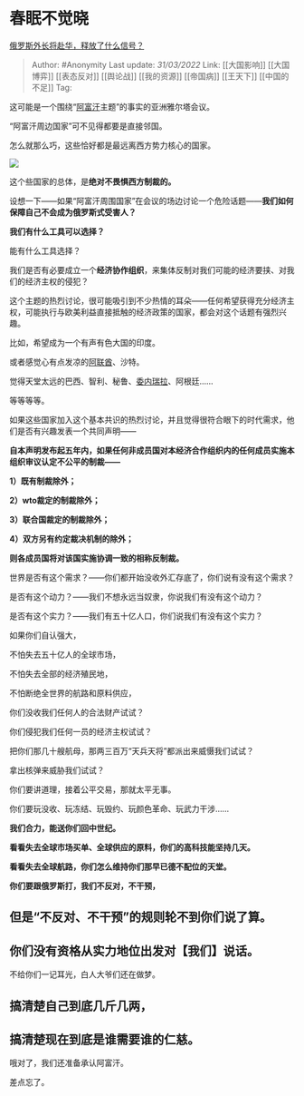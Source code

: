 # 春眠不觉晓
[俄罗斯外长将赴华，释放了什么信号？](https://www.zhihu.com/question/524429484/answer/2410527671)

> Author: #Anonymity
> Last update: *31/03/2022*
> Link: [[大国影响]] [[大国博弈]] [[表态反对]] [[舆论战]] [[我的资源]] [[帝国病]] [[王天下]] [[中国的不足]]
> Tag:

这可能是一个围绕“[阿富汗](https://www.zhihu.com/search?q=%E9%98%BF%E5%AF%8C%E6%B1%97&search_source=Entity&hybrid_search_source=Entity&hybrid_search_extra=%7B%22sourceType%22%3A%22answer%22%2C%22sourceId%22%3A2410527671%7D)主题”的事实的亚洲雅尔塔会议。

“阿富汗周边国家”可不见得都要是直接邻国。

怎么就那么巧，这些恰好都是最远离西方势力核心的国家。

![](https://pic2.zhimg.com/50/v2-0952db5d2dc6ba3224f9a8e727230129_720w.jpg?source=1940ef5c)

这个些国家的总体，是**绝对不畏惧西方制裁的。**

设想一下——如果“阿富汗周围国家”在会议的场边讨论一个危险话题——**我们如何保障自己不会成为俄罗斯式受害人？**

**我们有什么工具可以选择？**

能有什么工具选择？

我们是否有必要成立一个**经济协作组织**，来集体反制对我们可能的经济要挟、对我们的经济主权的侵犯？

这个主题的热烈讨论，很可能吸引到不少热情的耳朵——任何希望获得充分经济主权，可能执行与欧美利益直接抵触的经济政策的国家，都会对这个话题有强烈兴趣。

比如，希望成为一个有声有色大国的印度。

或者感觉心有点发凉的[阿联酋](https://www.zhihu.com/search?q=%E9%98%BF%E8%81%94%E9%85%8B&search_source=Entity&hybrid_search_source=Entity&hybrid_search_extra=%7B%22sourceType%22%3A%22answer%22%2C%22sourceId%22%3A2410527671%7D)、沙特。

觉得天堂太远的巴西、智利、秘鲁、[委内瑞拉](https://www.zhihu.com/search?q=%E5%A7%94%E5%86%85%E7%91%9E%E6%8B%89&search_source=Entity&hybrid_search_source=Entity&hybrid_search_extra=%7B%22sourceType%22%3A%22answer%22%2C%22sourceId%22%3A2410527671%7D)、阿根廷……

等等等等。

如果这些国家加入这个基本共识的热烈讨论，并且觉得很符合眼下的时代需求，他们是否有兴趣发表一个共同声明——

**自本声明发布起五年内，如果任何非成员国对本经济合作组织内的任何成员实施本组织审议认定不公平的制裁——**

**1）既有制裁除外；**

**2）wto裁定的制裁除外；**

**3）联合国裁定的制裁除外；**

**4）双方另有约定裁决机制的除外；**

**则各成员国将对该国实施协调一致的相称反制裁。**

世界是否有这个需求？——你们都开始没收外汇存底了，你们说有没有这个需求？

是否有这个动力？——我们不想永远当奴隶，你说我们有没有这个动力？

是否有这个实力？——我们有五十亿人口，你们说我们有没有这个实力？

如果你们自认强大，

不怕失去五十亿人的全球市场，

不怕失去全部的经济殖民地，

不怕断绝全世界的航路和原料供应，

你们没收我们任何人的合法财产试试？

你们侵犯我们任何一员的经济主权试试？

把你们那几十艘航母，那两三百万“天兵天将”都派出来威慑我们试试？

拿出核弹来威胁我们试试？

你们要讲道理，接着公平交易，那就太平无事。

你们要玩没收、玩冻结、玩毁约、玩颜色革命、玩武力干涉……

**我们合力，能送你们回中世纪。**

**看看失去全球市场买单、全球供应的原料，你们的高科技能坚持几天。**

**看看失去全球航路，你们怎么维持你们那早已德不配位的天堂。**

**你们要跟俄罗斯打，我们不反对，不干预，**

## **但是“不反对、不干预”的规则轮不到你们说了算。**

## **你们没有资格从实力地位出发对【我们】说话。**

不给你们一记耳光，白人大爷们还在做梦。

## 搞清楚自己到底几斤几两，

## 搞清楚现在到底是谁需要谁的仁慈。

哦对了，我们还准备承认阿富汗。

差点忘了。
